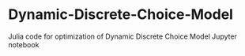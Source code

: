 # Dynamic-Discrete-Choice-Model
Julia code for optimization of Dynamic Discrete Choice Model
Jupyter notebook
